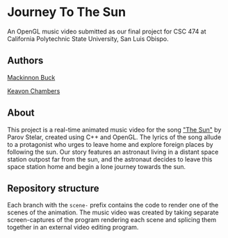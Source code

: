 # Journey To The Sun

An OpenGL music video submitted as our final project for CSC 474 at California Polytechnic State University, San Luis Obispo.

## Authors

[Mackinnon Buck](https://github.com/MackinnonBuck)

[Keavon Chambers](https://github.com/Keavon)

## About

This project is a real-time animated music video for the song ["The Sun"](https://www.youtube.com/watch?v=wxpjONrpV6w) by Parov Stelar, created using C++ and OpenGL. The lyrics of the song allude to a protagonist who urges to leave home and explore foreign places by following the sun. Our story features an astronaut living in a distant space station outpost far from the sun, and the astronaut decides to leave this space station home and begin a lone journey towards the sun.

## Repository structure

Each branch with the `scene-` prefix contains the code to render one of the scenes of the animation. The music video was created by taking separate screen-captures of the program rendering each scene and splicing them together in an external video editing program.
